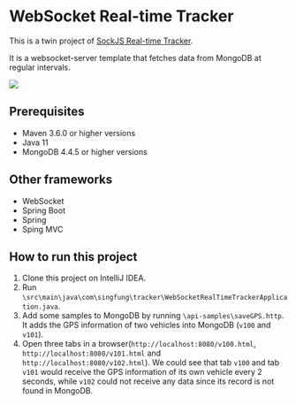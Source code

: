 # WebSocket Real-time Tracker

This is a twin project of [SockJS Real-time Tracker](https://github.com/sing-fung/sockjs-real-time-tracker).

It is a websocket-server template that fetches data from MongoDB at regular intervals.

![](images/1.png)

## Prerequisites
* Maven 3.6.0 or higher versions
* Java 11
* MongoDB 4.4.5 or higher versions

## Other frameworks
* WebSocket
* Spring Boot
* Spring
* Sping MVC

## How to run this project
1. Clone this project on IntelliJ IDEA.
2. Run `\src\main\java\com\singfung\tracker\WebSocketRealTimeTrackerApplication.java`.
3. Add some samples to MongoDB by running `\api-samples\saveGPS.http`. It adds the GPS information of two vehicles into MongoDB (`v100` and `v101`).
4. Open three tabs in a browser(`http://localhost:8080/v100.html`, `http://localhost:8080/v101.html` and `http://localhost:8080/v102.html`). We could see that tab `v100` and tab `v101` would receive the GPS information of its own vehicle every 2 seconds, while `v102` could not receive any data since its record is not found in MongoDB.